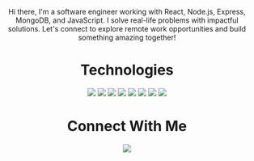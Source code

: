 <p align="center">Hi there, I'm a software engineer working with React, Node.js, Express, MongoDB, and JavaScript. I solve real-life problems with impactful solutions. Let's connect to explore remote work opportunities and build something amazing together!</p>

<h1 align="center">Technologies</h1>

<p align="center">
    <img src="https://img.shields.io/static/v1?label=|&message=REACT&color=5a5a5a&style=flat&logo=react"/>
    <img src="https://img.shields.io/static/v1?label=|&message=NODE.JS&color=5a5a5a&style=flat&logo=node.js"/>
    <img src="https://img.shields.io/static/v1?label=|&message=EXPRESS&color=5a5a5a&style=flat&logo=express"/>
    <img src="https://img.shields.io/static/v1?label=|&message=MONGODB&color=5a5a5a&style=flat&logo=mongodb"/>
    <img src="https://img.shields.io/static/v1?label=|&message=JAVASCRIPT&color=5a5a5a&style=flat&logo=javascript"/>
    <img src="https://img.shields.io/static/v1?label=|&message=TAILWIND&color=5a5a5a&style=flat&logo=tailwindcss"/>
    <img src="https://img.shields.io/static/v1?label=|&message=GIT&color=5a5a5a&style=flat&logo=git"/>
    <img src="https://img.shields.io/static/v1?label=|&message=WORDPRESS&color=5a5a5a&style=flat&logo=wordpress"/>
</p>

<h1 align="center">Connect With Me</h1>



<p align="center">
  <a href="https://www.linkedin.com/in/jeniemg/" target="_blank">
    <img src="https://img.shields.io/static/v1?label=|&message=LINKEDIN&color=5a5a5a&style=flat&logo=linkedin&logo-color=white"/>
<!--   </a>
  <a href="https://jenie.netlify.app/" target="_blank">
    <img src="https://img.shields.io/static/v1?label=|&message=WEBSITE&color=5a5a5a&style=flat&logo=dribbble&logo-color=white"/>
  </a> -->
</p>
